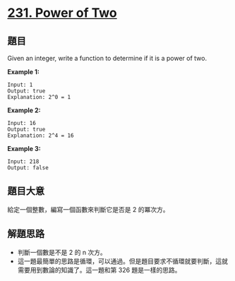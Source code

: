# [231. Power of Two](https://leetcode.com/problems/power-of-two/)

## 題目

Given an integer, write a function to determine if it is a power of two.

**Example 1:**

    Input: 1
    Output: true 
    Explanation: 2^0 = 1

**Example 2:**

    Input: 16
    Output: true
    Explanation: 2^4 = 16

**Example 3:**

    Input: 218
    Output: false

## 題目大意

給定一個整數，編寫一個函數來判斷它是否是 2 的冪次方。


## 解題思路

- 判斷一個數是不是 2 的 n 次方。
- 這一題最簡單的思路是循環，可以通過。但是題目要求不循環就要判斷，這就需要用到數論的知識了。這一題和第 326 題是一樣的思路。
